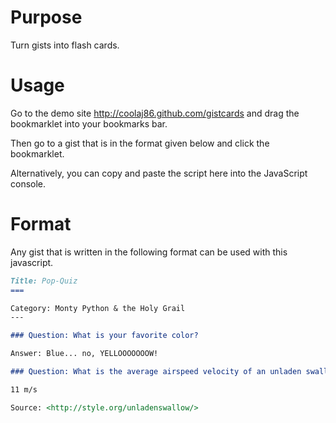 Purpose
===

Turn gists into flash cards.

Usage
===

Go to the demo site <http://coolaj86.github.com/gistcards> and drag the bookmarklet into your bookmarks bar.

Then go to a gist that is in the format given below and click the bookmarklet.

Alternatively, you can copy and paste the script here into the JavaScript console.

Format
===

Any gist that is written in the following format can be used with this javascript.

```markdown
Title: Pop-Quiz
===

Category: Monty Python & the Holy Grail
---

### Question: What is your favorite color?

Answer: Blue... no, YELLOOOOOOOW!

### Question: What is the average airspeed velocity of an unladen swallow?

11 m/s

Source: <http://style.org/unladenswallow/>
```
